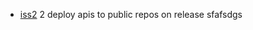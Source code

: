 - <a href="https://github.com/groupby/issues/issues/473">iss2</a> 2 deploy apis to public repos on release
sfafsdgs
